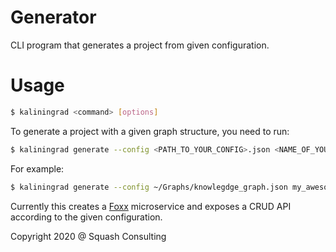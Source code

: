# Generator

CLI program that generates a project from given configuration.

# Usage

```sh
$ kaliningrad <command> [options]
```

To generate a project with a given graph structure, you need to run:

```sh
$ kaliningrad generate --config <PATH_TO_YOUR_CONFIG>.json <NAME_OF_YOUR_PROJECT>
```

For example:

```sh
$ kaliningrad generate --config ~/Graphs/knowlegdge_graph.json my_awesome_startup
```

Currently this creates a [Foxx](https://www.arangodb.com/docs/stable/foxx.html) microservice and exposes a CRUD API according to the given configuration.

Copyright 2020 @ Squash Consulting
